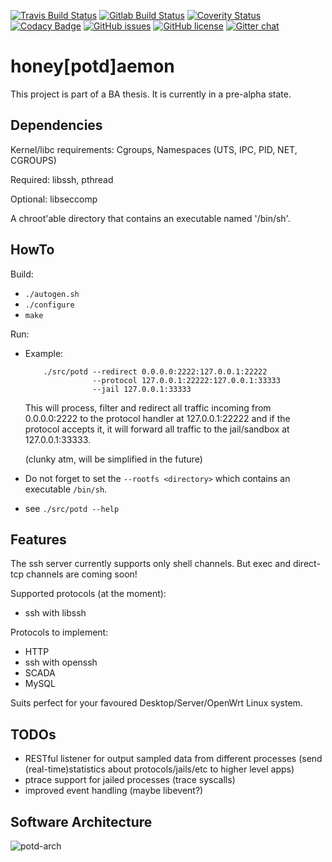[![Travis Build Status](https://travis-ci.org/lnslbrty/potd.svg?branch=master)](https://travis-ci.org/lnslbrty/potd)
[![Gitlab Build Status](https://gitlab.com/lnslbrty/potd/badges/master/build.svg)](https://gitlab.com/lnslbrty/potd)
[![Coverity Status](https://scan.coverity.com/projects/16232/badge.svg?flat=1)](https://scan.coverity.com/projects/16232)
[![Codacy Badge](https://api.codacy.com/project/badge/Grade/8ee6023b774f4f31b58f13aeb28a4bc1)](https://www.codacy.com/app/lnslbrty/potd?utm_source=github.com&amp;utm_medium=referral&amp;utm_content=lnslbrty/potd&amp;utm_campaign=Badge_Grade)
[![GitHub issues](https://img.shields.io/github/issues/lnslbrty/potd.svg)](https://github.com/lnslbrty/potd/issues)
[![GitHub license](https://img.shields.io/github/license/lnslbrty/potd.svg)](https://github.com/lnslbrty/potd/blob/master/COPYING)
[![Gitter chat](https://badges.gitter.im/honeypotdaemon/Lobby.png)](https://gitter.im/honeypotdaemon/Lobby)

# honey[potd]aemon

This project is part of a BA thesis. It is currently in a pre-alpha state.

## Dependencies

Kernel/libc requirements: Cgroups, Namespaces (UTS, IPC, PID, NET, CGROUPS)

Required: libssh, pthread

Optional: libseccomp

A chroot'able directory that contains an executable named '/bin/sh'.

## HowTo

Build:
  - `./autogen.sh`
  - `./configure`
  - `make`

Run:
  - Example:
    ```
        ./src/potd --redirect 0.0.0.0:2222:127.0.0.1:22222
                   --protocol 127.0.0.1:22222:127.0.0.1:33333
                   --jail 127.0.0.1:33333
    ```

    This will process, filter and redirect all traffic incoming from 0.0.0.0:2222 to the
    protocol handler at 127.0.0.1:22222 and if the protocol accepts it, it will forward
    all traffic to the jail/sandbox at 127.0.0.1:33333.
    
    (clunky atm, will be simplified in the future)
  - Do not forget to set the `--rootfs <directory>` which contains an executable `/bin/sh`.
  - see `./src/potd --help`

## Features

The ssh server currently supports only shell channels. But exec and direct-tcp channels are coming soon!

Supported protocols (at the moment):
  - ssh with libssh

Protocols to implement:
  - HTTP
  - ssh with openssh
  - SCADA
  - MySQL

Suits perfect for your favoured Desktop/Server/OpenWrt Linux system.

## TODOs

- RESTful listener for output sampled data from different processes
    (send (real-time)statistics about protocols/jails/etc to higher level apps)
- ptrace support for jailed processes (trace syscalls)
- improved event handling (maybe libevent?)

## Software Architecture

![potd-arch](./data/potd-arch.svg)
